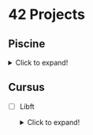 # 42 Projects

## Piscine

<details>
	<summary>Click to expand!</summary>

### Shell

- [x] Shell 00
	- [x] Z
	- [x] testShell00
	- [x] Sí, quiero más...
	- [x] ¡Conéctame por SSH!
	- [x] midLS
	- [x] GiT commit
	- [x] gitignore
	- [x] diff
	- [x] clean
	- [x] Illusions, not tricks, Michael...
- [x] Shell 01
	- [ ] ~Exam machine~
	- [x] print_groups
	- [x] find_sh
	- [x] count_files
	- [x] MAC
	- [x] Can you create it?
	- [x] Skip
	- [x] r_dwssap
	- [x] add_chelou

### C

- [x] C 00
	- [x] ft_putchar
	- [x] ft_print_alphabet
	- [x] ft_print_reverse_alphabet
	- [x] ft_print_numbers
	- [x] ft_is_negative
	- [x] ft_print_comb
	- [x] ft_print_comb2
	- [x] ft_putnbr
	- [x] ft_print_combn
- [x] C 01
	- [x] ft_ft
	- [x] ft_ultimate_ft
	- [x] ft_swap
	- [x] ft_div_mod
	- [x] ft_ultimate_div_mod
	- [x] ft_putstr
	- [x] ft_strlen
	- [x] ft_rev_int_tab
	- [x] ft_sort_int_tab
- [x] C 02
	- [x] ft_strcpy
	- [x] ft_strncpy
	- [x] ft_str_is_alpha
	- [x] ft_str_is_numeric
	- [x] ft_str_is_lowercase
	- [x] ft_str_is_uppercase
	- [x] ft_str_is_printable
	- [x] ft_strupcase
	- [x] ft_strlowcase
	- [x] ft_strcapitalize
	- [x] ft_strlcpy
	- [x] ft_putstr_non_printable
	- [x] ft_print_memory
- [x] C 03
	- [x] ft_strcmp
	- [x] ft_strncmp
	- [x] ft_strcat
	- [x] ft_strncat
	- [x] ft_strstr
	- [x] ft_strlcat
- [x] C 04
	- [x] ft_strlen
	- [x] ft_putstr
	- [x] ft_putnbr
	- [x] ft_atoi
	- [x] ft_putnbr_base
	- [x] ft_atoi_base
- [x] C 05
	- [x] ft_iterative_factorial
	- [x] ft_recursive_factorial
	- [x] ft_iterative_power
	- [x] ft_recursive_power
	- [x] ft_fibonacci
	- [x] ft_sqrt
	- [x] ft_is_prime
	- [x] ft_find_next_prime
	- [x] Las diez damas
- [x] C 06
	- [x] ft_print_program_name
	- [x] ft_print_params
	- [x] ft_rev_params
	- [x] ft_sort_params
- [x] C 07
	- [x] ft_strdup
	- [x] ft_range
	- [x] ft_ultimate_range
	- [x] ft_strjoin
	- [x] ft_convert_base
	- [x] ft_split
- [x] C 08
	- [x] ft.h
	- [x] ft_boolean.h
	- [x] ft_abs.h
	- [x] ft_point.h
	- [x] ft_strs_to_tab
	- [x] ft_show_tab
- [x] C 09
	- [x] libft
	- [x] Makefile
	- [x] ft_split
- [x] C 10
	- [x] display_file
	- [x] cat
	- [x] tail
	- [x] hexdump
- [x] C 11
	- [x] ft_foreach
	- [x] ft_map
	- [x] ft_any
	- [x] ft_count_if
	- [x] ft_is_sort
	- [x] do-op
	- [x] ft_sort_string_tab
	- [x] ft_advanced_sort_string_tab
- [ ] C 12
	- [x] ft_create_elem
	- [x] ft_list_push_front
	- [x] ft_list_size
	- [x] ft_list_last
	- [x] ft_list_push_back
	- [x] ft_list_push_strs
	- [ ] ft_list_clear
	- [ ] ft_list_at
	- [ ] ft_list_reverse
	- [ ] ft_list_foreach
	- [ ] ft_list_foreach_if
	- [ ] ft_list_find
	- [ ] ft_list_remove_if
	- [ ] ft_list_merge
	- [ ] ft_list_sort
	- [ ] ft_list_reverse_fun
	- [ ] ft_sorted_list_insert
	- [ ] ft_sorted_list_merge
- [ ] C 13
	- [ ] btree_create_node
	- [ ] btree_apply_prefix
	- [ ] btree_apply_infix
	- [ ] btree_apply_suffix
	- [ ] btree_insert_data
	- [ ] btree_search_item
	- [ ] btree_level_count
	- [ ] btree_apply_by_level
- [x] Rush 00
- [ ] Rush 01
- [ ] Rush 02
- [ ] BSQ
</details>

## Cursus

- [ ] Libft
	<details>
		<summary>Click to expand!</summary>

	## Mandatory part

	### Part 1 - `libc` functions

	- [x]  isalpha
	- [x]  isdigit
	- [x]  isalnum
	- [x]  isascii
	- [x]  isprint
	- [x]  strlen
	- [x]  memset
	- [x]  bzero
	- [x]  memcpy
	- [x]  memmove
	- [x]  strlcpy
	- [x]  strlcat
	- [x]  toupper
	- [x]  tolower
	- [x]  strchr
	- [x]  strrchr
	- [x]  strncmp
	- [x]  memchr
	- [x]  memcmp
	- [x]  strnstr
	- [x]  atoi

	In order to implement the two following functions, you will use `malloc()`:

	- [x]  calloc
	- [x]  strdup

	### Part 2 - Additional functions

	- [x]  ft_substr
	- [x]  ft_strjoin
	- [x]  ft_strtrim
	- [x]  ft_split
	- [x]  ft_itoa
	- [x]  ft_strmapi
	- [x]  ft_striteri
	- [x]  ft_putchar_fd
	- [x]  ft_putstr_fd
	- [x]  ft_putendl_fd
	- [x]  ft_putnbr_fd

	## Bonus part

	- [x]  ft_lstnew
	- [x]  ft_lstadd_front
	- [x]  ft_lstsize
	- [x]  ft_lstlast
	- [ ]  ft_lstadd_back
	- [ ]  ft_lstdelone
	- [ ]  ft_lstclear
	- [ ]  ft_lstiter
	- [ ]  ft_lstmap
	</details>

